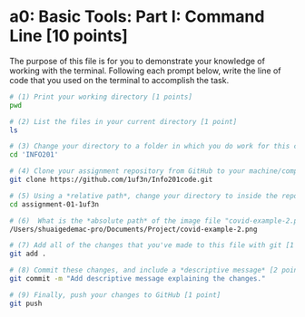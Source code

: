 # a0: Basic Tools: Part I: Command Line [10 points]

The purpose of this file is for you to demonstrate your knowledge of working with the terminal. Following each prompt below, write the line of code that you used on the terminal to accomplish the task.

```bash
# (1) Print your working directory [1 points]
pwd

# (2) List the files in your current directory [1 point]
ls

# (3) Change your directory to a folder in which you do work for this class (if you haven't created such a folder, please do so now — perhaps titled "INFO201") [1 point]
cd 'INFO201'

# (4) Clone your assignment repository from GitHub to your machine/computer [1 point]
git clone https://github.com/1uf3n/Info201code.git

# (5) Using a *relative path*, change your directory to inside the repository you just cloned [1 point]
cd assignment-01-1uf3n

# (6)  What is the *absolute path* of the image file "covid-example-2.png"? (You can answer the absolute path on your own computer, or the absolute path only within the GitHub repository) [1 points]
/Users/shuaigedemac-pro/Documents/Project/covid-example-2.png

# (7) Add all of the changes that you've made to this file with git [1 point]
git add .

# (8) Commit these changes, and include a *descriptive message* [2 points]
git commit -m "Add descriptive message explaining the changes."

# (9) Finally, push your changes to GitHub [1 point]
git push

```
